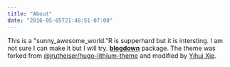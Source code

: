 ```yaml
---
title: "About"
date: "2016-05-05T21:48:51-07:00"
---
```


This is a "sunny_awesome_world."R is supperhard but it is intersting. I am not sure I can make it but I will try. [**blogdown**](https://github.com/rstudio/blogdown) package. The theme was forked from [@jrutheiser/hugo-lithium-theme](https://github.com/jrutheiser/hugo-lithium-theme) and modified by [Yihui Xie](https://github.com/yihui/hugo-lithium-theme).
